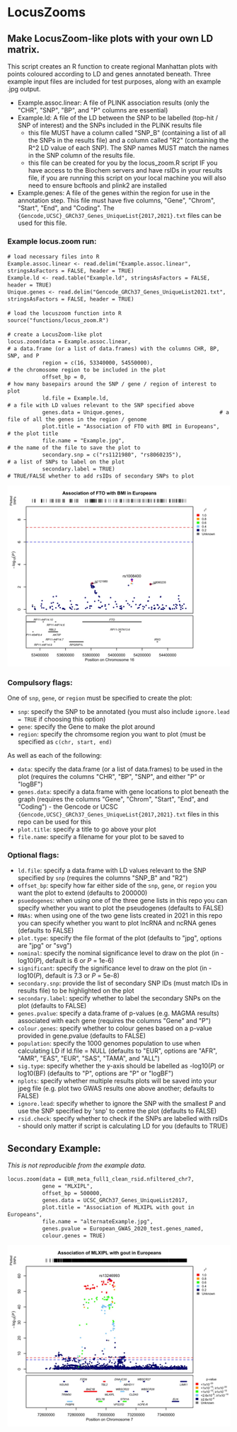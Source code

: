 # LocusZooms
## Make LocusZoom-like plots with your own LD matrix.

This script creates an R function to create regional Manhattan plots with points coloured according to LD and genes annotated beneath. Three example input files are included for test purposes, along with an example .jpg output.

  - Example.assoc.linear: A file of PLINK association results (only the "CHR", "SNP", "BP", and "P" columns are essential)
  - Example.ld: A file of the LD between the SNP to be labelled (top-hit / SNP of interest) and the SNPs included in the PLINK results file
    - this file MUST have a column called "SNP_B" (containing a list of all the SNPs in the results file) and a column called "R2" (containing the R^2 LD value of each SNP). The SNP names MUST match the names in the SNP column of the results file.
    - this file can be created for you by the locus_zoom.R script IF you have access to the Biochem servers and have rsIDs in your results file, if you are running this script on your local machine you will also need to ensure bcftools and plink2 are installed
  - Example.genes: A file of the genes within the region for use in the annotation step. This file must have five columns, "Gene", "Chrom", "Start", "End", and "Coding". The `{Gencode,UCSC}_GRCh37_Genes_UniqueList{2017,2021}.txt` files can be used for this file.

### Example locus.zoom run:

```
# load necessary files into R
Example.assoc.linear <- read.delim("Example.assoc.linear", stringsAsFactors = FALSE, header = TRUE)
Example.ld <- read.table("Example.ld", stringsAsFactors = FALSE, header = TRUE)
Unique.genes <- read.delim("Gencode_GRCh37_Genes_UniqueList2021.txt", stringsAsFactors = FALSE, header = TRUE)

# load the locuszoom function into R
source("functions/locus_zoom.R")

# create a LocusZoom-like plot
locus.zoom(data = Example.assoc.linear,                                    # a data.frame (or a list of data.frames) with the columns CHR, BP, SNP, and P
           region = c(16, 53340000, 54550000),                             # the chromosome region to be included in the plot
           offset_bp = 0,                                                  # how many basepairs around the SNP / gene / region of interest to plot
           ld.file = Example.ld,                                           # a file with LD values relevant to the SNP specified above
           genes.data = Unique.genes,			                   # a file of all the genes in the region / genome
           plot.title = "Association of FTO with BMI in Europeans",        # the plot title
           file.name = "Example.jpg",                                      # the name of the file to save the plot to
           secondary.snp = c("rs1121980", "rs8060235"),                    # a list of SNPs to label on the plot
           secondary.label = TRUE)                                         # TRUE/FALSE whether to add rsIDs of secondary SNPs to plot
```

![](Example.jpg)

### Compulsory flags:

One of `snp`, `gene`, or `region` must be specified to create the plot:

 - `snp`: specify the SNP to be annotated (you must also include `ignore.lead = TRUE` if choosing this option)
 - `gene`: specify the Gene to make the plot around
 - `region`: specify the chromsome region you want to plot (must be specified as `c(chr, start, end)`

As well as each of the following:

 - `data`: specify the data.frame (or a list of data.frames) to be used in the plot (requires the columns "CHR", "BP", "SNP", and either "P" or "logBF")
 - `genes.data`: specify a data.frame with gene locations to plot beneath the graph (requires the columns "Gene", "Chrom", "Start", "End", and "Coding") - the Gencode or UCSC `{Gencode,UCSC}_GRCh37_Genes_UniqueList{2017,2021}.txt` files in this repo can be used for this
 - `plot.title`: specify a title to go above your plot
 - `file.name`: specify a filename for your plot to be saved to

### Optional flags:

 - `ld.file`: specify a data.frame with LD values relevant to the SNP specified by `snp` (requires the columns "SNP_B" and "R2") 
 - `offset_bp`: specify how far either side of the `snp`, `gene`, or `region` you want the plot to extend (defaults to 200000)
 - `psuedogenes`: when using one of the three gene lists in this repo you can specify whether you want to plot the pseudogenes (defaults to FALSE)
 - `RNAs`: when using one of the two gene lists created in 2021 in this repo you can specify whether you want to plot lncRNA and ncRNA genes (defaults to FALSE)
 - `plot.type`: specify the file format of the plot (defaults to "jpg", options are "jpg" or "svg")
 - `nominal`: specify the nominal significance level to draw on the plot (in -log10(_P_), default is 6 or _P_ = 1e-6)
 - `significant`: specify the significance level to draw on the plot (in -log10(_P_), default is 7.3 or _P_ = 5e-8) 
 - `secondary.snp`: provide the list of secondary SNP IDs (must match IDs in results file) to be highlighted on the plot
 - `secondary.label`: specify whether to label the secondary SNPs on the plot (defaults to FALSE)
 - `genes.pvalue`: specify a data.frame of p-values (e.g. MAGMA results) associated with each gene (requires the columns "Gene" and "P") 
 - `colour.genes`: specify whether to colour genes based on a p-value provided in gene.pvalue (defaults to FALSE)
 - `population`: specify the 1000 genomes population to use when calculating LD if ld.file = NULL (defaults to "EUR", options are "AFR", "AMR", "EAS", "EUR", "SAS", "TAMA", and "ALL")
 - `sig.type`: specify whether the y-axis should be labelled as -log10(_P_) or log10(BF) (defaults to "P", options are "P" or "logBF")
 - `nplots`: specify whether multiple results plots will be saved into your jpeg file (e.g. plot two GWAS results one above another; defaults to FALSE)
 - `ignore.lead`: specify whether to ignore the SNP with the smallest P and use the SNP specified by 'snp' to centre the plot (defaults to FALSE)
 - `rsid.check`: specify whether to check if the SNPs are labelled with rsIDs - should only matter if script is calculating LD for you (defaults to TRUE)

## Secondary Example:

_This is not reproducible from the example data._

```
locus.zoom(data = EUR_meta_full1_clean_rsid.nfiltered_chr7,
           gene = "MLXIPL",
           offset_bp = 500000,
           genes.data = UCSC_GRCh37_Genes_UniqueList2017,
           plot.title = "Association of MLXIPL with gout in Europeans",
           file.name = "alternateExample.jpg",
           genes.pvalue = European_GWAS_2020_test.genes_named,
           colour.genes = TRUE)
```

![](alternateExample.jpg)

